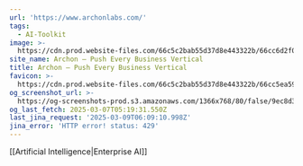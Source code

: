 ```yaml
---
url: 'https://www.archonlabs.com/'
tags:
  - AI-Toolkit
image: >-
  https://cdn.prod.website-files.com/66c5c2bab55d37d8e443322b/66cc6d2f0f6b41b86ea33f83_archon-og.jpg
site_name: Archon – Push Every Business Vertical
title: Archon – Push Every Business Vertical
favicon: >-
  https://cdn.prod.website-files.com/66c5c2bab55d37d8e443322b/66cc5ea59495d848abb9876d_archon-32.png
og_screenshot_url: >-
  https://og-screenshots-prod.s3.amazonaws.com/1366x768/80/false/9ec8d380195400916f530ba2269235c0240eee261a78ea2e840ba942e89b7e26.jpeg
og_last_fetch: 2025-03-07T05:19:31.550Z
last_jina_request: '2025-03-09T06:09:10.998Z'
jina_error: 'HTTP error! status: 429'
---
```

[[Artificial Intelligence|Enterprise AI]]
